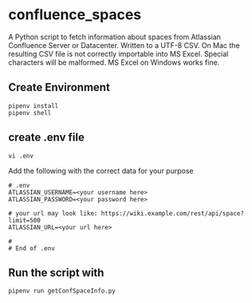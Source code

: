# confluence_spaces

A Python script to fetch information about spaces from Atlassian Confluence Server or Datacenter.
Written to a UTF-8 CSV. On Mac the resulting CSV file is not correctly importable into MS Excel.
Special characters will be malformed. MS Excel on Windows works fine.


## Create Environment

    pipenv install
    pipenv shell

## create .env file

    vi .env

Add the following with the correct data for your purpose

    # .env 
    ATLASSIAN_USERNAME=<your username here>
    ATLASSIAN_PASSWORD=<your password here>

    # your url may look like: https://wiki.example.com/rest/api/space?limit=500
    ATLASSIAN_URL=<your url here>

    #
    # End of .env

## Run the script with

    pipenv run getConfSpaceInfo.py
